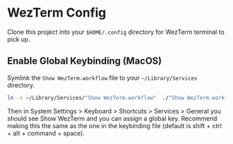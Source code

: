 # WezTerm Config

Clone this project into your `$HOME/.config` directory for WezTerm terminal to pick up.


## Enable Global Keybinding (MacOS)

Symlink the `Show WezTerm.workflow` file to your `~/Library/Services` directory.
```bash
ln -s ~/Library/Services/"Show WezTerm.workflow"  ./"Show WezTerm.workflow"
```

Then in System Settings > Keyboard > Shortcuts > Services > General you should see Show WezTerm and you can assign a global key. Recommend making this the same as the one in the keybinding file (default is shift + ctrl + alt + command + space).


